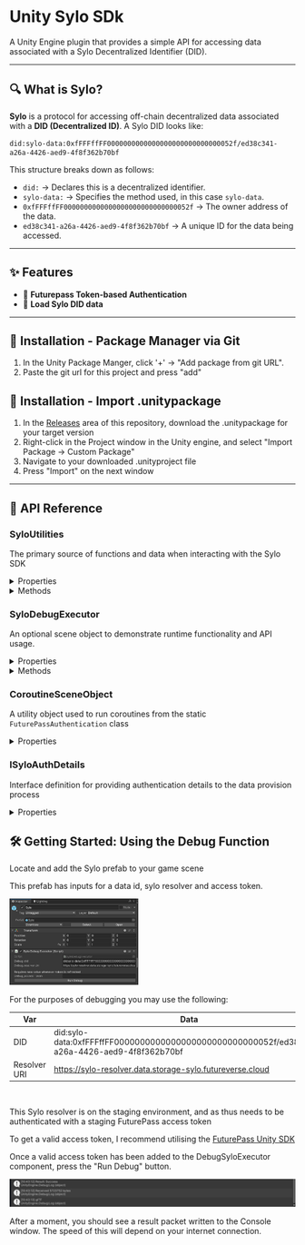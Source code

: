 # Unity Sylo SDk

A Unity Engine plugin that provides a simple API for accessing data associated with a Sylo Decentralized Identifier (DID).

---

## 🔍 What is Sylo?

**Sylo** is a protocol for accessing off-chain decentralized data associated with a **DID (Decentralized ID)**. A Sylo DID looks like:

```
did:sylo-data:0xfFFFffFF0000000000000000000000000000052f/ed38c341-a26a-4426-aed9-4f8f362b70bf
```

This structure breaks down as follows:

- `did:` → Declares this is a decentralized identifier.
- `sylo-data:` → Specifies the method used, in this case `sylo-data`.
- `0xfFFFffFF0000000000000000000000000000052f` → The owner address of the data.
- `ed38c341-a26a-4426-aed9-4f8f362b70bf` → A unique ID for the data being accessed.

---

## ✨ Features

- 🔐 **Futurepass Token-based Authentication**
- 💾 **Load Sylo DID data**
  
---

## 🧩 Installation - Package Manager via Git

1. In the Unity Package Manger, click '+' -> "Add package from git URL".
2. Paste the git url for this project and press "add"

## 🧩 Installation - Import .unitypackage

1. In the [Releases](https://github.com/futureversecom/sdk-unity-sylo/releases) area of this repository, download the .unitypackage for your target version
2. Right-click in the Project window in the Unity engine, and select "Import Package -> Custom Package"
3. Navigate to your downloaded .unityproject file
4. Press "Import" on the next window
---

## 📄 API Reference

### SyloUtilities
The primary source of functions and data when interacting with the Sylo SDK
<details>
  <summary>Properties</summary>
  
  ```cs
  static string ResolverURI; // The resolver URI to use when making data requests
  ```

</details>
<details>
  <summary>Methods</summary>
  
  ```cs
  SetResolverURI(string uri); // Used to set the resolver URI property
  ```
  ```cs
  GetBytesFromDID (string did, ISyloAuthDetails authDetails, Action<byte[]> onSuccess, Action<Exception> onError); // Forms a web request using supplied resolver and DID, authenticates and sends request
  ```

</details>

### SyloDebugExecutor
An optional scene object to demonstrate runtime functionality and API usage.<br>
<details>
  <summary>Properties</summary>

  ```cs
  string debug_did; // The Sylo DID for the target data asset
  ```
  ```cs
  string debug_resolverUri; // The URI of the target Sylo Resolver
  ```
  ```cs
  string debug_accessToken; // The access token used to authenticate the request
  ```
</details>
<details>
  <summary>Methods</summary>

  ```cs
  RunDebug(); // Begin the process to retrieve bytes from the debug DID. Prints results to console.
  ```
</details>

### CoroutineSceneObject
A utility object used to run coroutines from the static `FuturePassAuthentication` class
<details>
  <summary>Properties</summary>

  ```cs
  CoroutineSceneObject Instance; // Singleton reference to the scene object
  ```
</details>

### ISyloAuthDetails
Interface definition for providing authentication details to the data provision process
<details>
  <summary>Properties</summary>

  ```cs
  string GetAccessToken(); // Override this to provide access token
  ```

</details>

## 🛠️ Getting Started: Using the Debug Function

<p>Locate and add the Sylo prefab to your game scene</p>
<p>This prefab has inputs for a data id, sylo resolver and access token.</p>
<img src="docs/sc-prefab.png" width=45%>

<br>
<p>For the purposes of debugging you may use the following:</p>

| Var | Data |
| --- | ---- |
| DID | did:sylo-data:0xfFFFffFF0000000000000000000000000000052f/ed38c341-a26a-4426-aed9-4f8f362b70bf |
| Resolver URI | https://sylo-resolver.data.storage-sylo.futureverse.cloud |

<br>
<p>This Sylo resolver is on the staging environment, and as thus needs to be authenticated with a staging FuturePass access token</p>

To get a valid access token, I recommend utilising the [FuturePass Unity SDK](https://github.com/futureversecom/sdk-unity-futurepass)

<p>Once a valid access token has been added to the DebugSyloExecutor component, press the "Run Debug" button.</p>

<img src="docs/sc-console.png">
<p>After a moment, you should see a result packet written to the Console window. The speed of this will depend on your internet connection.</p>
